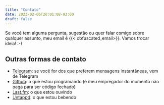 ```yaml
---
title: "Contato"
date: 2023-02-06T20:01:08-03:00
draft: false
---
```

Se você tem alguma pergunta, sugestão ou quer falar comigo sobre qualquer assunto, meu email é {{< obfuscated_email>}}. Vamos trocar ideia! :-)

## Outras formas de contato

* [Telegram](https://t.me/gmgall87): se você for dos que preferem mensagens instantâneas, vem de Telegram
* [Github](https://github.com/gmgall): o que estou programando (e meu empregador do momento não paga para ser código fechado)
* [Last.fm](https://www.last.fm/user/gmgall): o que estou ouvindo
* [Untappd](https://untappd.com/user/gmgall): o que estou bebendo

